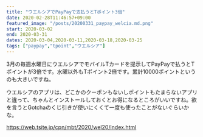 ```yaml
---
title: "ウエルシアでPayPayで支払うとTポイント3倍"
date: 2020-02-28T11:46:57+09:00
featured_image: "/posts/20200331_paypay_welcia.md.png"
start: 2020-03-02
end: 2020-03-31
dates: 2020-03-04,2020-03-11,2020-03-18,2020-03-25
tags: ["paypay","tpoint","ウエルシア"]
---
```


3月の毎週水曜日にウエルシアでモバイルTカードを提示してPayPayで払うとTポイントが3倍です。水曜以外もTポイント2倍です。累計10000ポイントというのも大きいですね。

ウエルシアのアプリは、どこかのクーポンもないしポイントもたまらないアプリと違って、ちゃんとインストールしておくとお得になるところがいいですね。欲を言うとGotchaのくじ引きが使いにくくて一度も使ったことがないぐらいかな。

https://web.tsite.jp/cpn/mbt/2020/wel20/index.html
